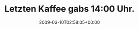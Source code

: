 ---
retweeted: false
source: <a href="http://twitter.com" rel="nofollow">Twitter Web Client</a>
entities:
  hashtags: []
  symbols: []
  user_mentions: []
  urls: []
display_text_range:
- '0'
- '121'
favorite_count: '0'
id_str: '1303715329'
truncated: false
retweet_count: '0'
id: '1303715329'
created_at: Tue Mar 10 02:58:05 +0000 2009
favorited: false
full_text: Letzten Kaffee gabs 14:00 Uhr. Mate hab ich auch keine angerührt. Trotzdem
  putzmunter... (siehe http://tinyurl.com/bamvw8
lang: de
tags:
- pesos:twitter
date: '2009-03-10T02:58:05+00:00'
src: https://twitter.com/bascht/status/1303715329
original_url: https://twitter.com/bascht/status/1303715329
type: twitter_tweet
text: Letzten Kaffee gabs 14:00 Uhr. Mate hab ich auch keine angerührt. Trotzdem putzmunter...
  (siehe http://tinyurl.com/bamvw8
title: 'Letzten Kaffee gabs 14:00 Uhr. '

---